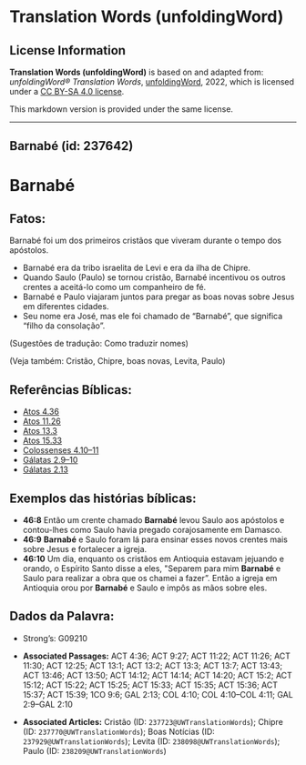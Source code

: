 # Translation Words (unfoldingWord)

## License Information

**Translation Words (unfoldingWord)** is based on and adapted from: _unfoldingWord® Translation Words_, [unfoldingWord](https://unfoldingword.org/utw), 2022, which is licensed under a [CC BY-SA 4.0 license](https://creativecommons.org/licenses/by-sa/4.0/legalcode.en).

This markdown version is provided under the same license.



--------------------------------

## Barnabé (id: 237642)

Barnabé
=======

Fatos:
------

Barnabé foi um dos primeiros cristãos que viveram durante o tempo dos apóstolos.

* Barnabé era da tribo israelita de Levi e era da ilha de Chipre.
* Quando Saulo (Paulo) se tornou cristão, Barnabé incentivou os outros crentes a aceitá\-lo como um companheiro de fé.
* Barnabé e Paulo viajaram juntos para pregar as boas novas sobre Jesus em diferentes cidades.
* Seu nome era José, mas ele foi chamado de “Barnabé”, que significa “filho da consolação”.

(Sugestões de tradução: Como traduzir nomes)

(Veja também: Cristão, Chipre, boas novas, Levita, Paulo)

Referências Bíblicas:
---------------------

* [Atos 4\.36](https://ref.ly/Acts4:36)
* [Atos 11\.26](https://ref.ly/Acts11:26)
* [Atos 13\.3](https://ref.ly/Acts13:3)
* [Atos 15\.33](https://ref.ly/Acts15:33)
* [Colossenses 4\.10–11](https://ref.ly/Col4:10-Col4:11)
* [Gálatas 2\.9–10](https://ref.ly/Gal2:9-Gal2:10)
* [Gálatas 2\.13](https://ref.ly/Gal2:13)

Exemplos das histórias bíblicas:
--------------------------------

* **46:8** Então um crente chamado **Barnabé** levou Saulo aos apóstolos e contou\-lhes como Saulo havia pregado corajosamente em Damasco.
* **46:9** **Barnabé** e Saulo foram lá para ensinar esses novos crentes mais sobre Jesus e fortalecer a igreja.
* **46:10** Um dia, enquanto os cristãos em Antioquia estavam jejuando e orando, o Espírito Santo disse a eles, "Separem para mim **Barnabé** e Saulo para realizar a obra que os chamei a fazer”. Então a igreja em Antioquia orou por **Barnabé** e Saulo e impôs as mãos sobre eles.

Dados da Palavra:
-----------------

* Strong’s: G09210

* **Associated Passages:** ACT 4:36; ACT 9:27; ACT 11:22; ACT 11:26; ACT 11:30; ACT 12:25; ACT 13:1; ACT 13:2; ACT 13:3; ACT 13:7; ACT 13:43; ACT 13:46; ACT 13:50; ACT 14:12; ACT 14:14; ACT 14:20; ACT 15:2; ACT 15:12; ACT 15:22; ACT 15:25; ACT 15:33; ACT 15:35; ACT 15:36; ACT 15:37; ACT 15:39; 1CO 9:6; GAL 2:13; COL 4:10; COL 4:10–COL 4:11; GAL 2:9–GAL 2:10
* **Associated Articles:** Cristão (ID: `237723@UWTranslationWords`); Chipre (ID: `237770@UWTranslationWords`); Boas Notícias (ID: `237929@UWTranslationWords`); Levita (ID: `238098@UWTranslationWords`); Paulo (ID: `238209@UWTranslationWords`)

